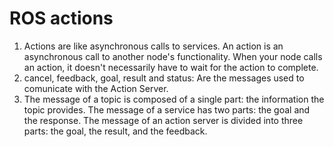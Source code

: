 # ROS actions #

1) Actions are like asynchronous calls to services. An action is an asynchronous call to another node's functionality.  When your node calls an action, it doesn't necessarily have to wait for the action to complete.
2) cancel, feedback, goal, result and status: Are the messages used to comunicate with the Action Server. 
3)  The message of a topic is composed of a single part: the information the topic provides.
    The message of a service has two parts: the goal and the response.
    The message of an action server is divided into three parts: the goal, the result, and the feedback.
